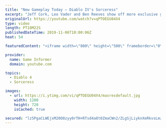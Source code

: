 ```yaml
---
title: "New Gameplay Today – Diablo IV's Sorceress"
excerpt: "Jeff Cork, Leo Vader and Ben Reeves show off more exclusive gameplay of Diablo IV, which can be viewed without commentary at ..."
originalUrl: https://youtube.com/watch?v=qPTOEGU04X4
type: video
length: PT10M22S
publishedDateTime: 2019-11-06T18:00:06Z
heat: 54

featuredContent: "<iframe width=\"800\" height=\"500\" frameborder=\"0\" src=\"https://www.youtube.com/embed/qPTOEGU04X4\" allow=\"accelerometer; autoplay; encrypted-media; gyroscope; picture-in-picture\" allowfullscreen></iframe>"

provider:
  name: Game Informer
  domain: youtube.com

topics:
  - Diablo 4
  - Sorceress

images:
  - url: https://i.ytimg.com/vi/qPTOEGU04X4/maxresdefault.jpg
    width: 1280
    height: 720
    isCached: true

secured: "lz5PgaCLWEjxM20O8zyy0rTH+RTsd4a8t0ZmaCWn2/ZLgSjLiyknXeRkvsLmzk1tGIFpQlS6nABVIitjj5sHbcgm8NSxJRfPbr3EmiL2TXJAibXdLk6nDS/Fv0JTlATlpqc78/ekbMB8QLBvAADRw2+XRjp4+3Dq5LwVq9WYHSZqlzuoOL9xlwkPxPCQLHfA2Ekuu7nmymHqS1k3XvKQMGOXT12RiGcKYP8nfhH8fuVQgPuzuk73wErTUJQVAWWI84yvQ97bWEo9KeelzeuRRkDx1LAXns1UiXm0kLAQ1zUrB82Fg1gTJlmH90T5sRItRCMTAJmJKOOWZBh+elMgPoGM9Fs2dgBEMZHkpRcPi3qT7X3tWh4r/jzfjFY3NjLXQavW2TaiWyTH1v7xYnkkTMWa5wJpvAGHxEPW0ufs4cj2PBkDmuwM2pgpr2hXKLDM;88tuaJlOOIGqeXAqjiEdAg=="
---
```


